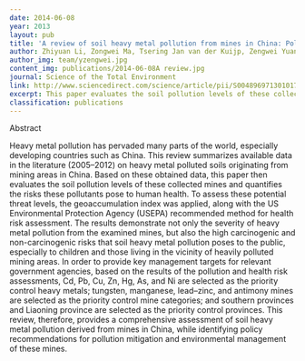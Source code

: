 ```yaml
---
date: 2014-06-08
year: 2013
layout: pub
title: 'A review of soil heavy metal pollution from mines in China: Pollution and health risk assessment'
author: Zhiyuan Li, Zongwei Ma, Tsering Jan van der Kuijp, Zengwei Yuan, Lei Huang
author_img: team/yzengwei.jpg
content_img: publications/2014-06-08A review.jpg
journal: Science of the Total Environment
link: http://www.sciencedirect.com/science/article/pii/S0048969713010176
excerpt: This paper evaluates the soil pollution levels of these collected mines and quantifies the risks these pollutants pose to human health. To assess these potential threat levels, the geoaccumulation index was applied, along with the US Environmental Protection Agency (USEPA) recommended method for health risk assessment.
classification: publications
---
```



Abstract

Heavy metal pollution has pervaded many parts of the world, especially developing countries such as China. This review summarizes available data in the literature (2005–2012) on heavy metal polluted soils originating from mining areas in China. Based on these obtained data, this paper then evaluates the soil pollution levels of these collected mines and quantifies the risks these pollutants pose to human health. To assess these potential threat levels, the geoaccumulation index was applied, along with the US Environmental Protection Agency (USEPA) recommended method for health risk assessment. The results demonstrate not only the severity of heavy metal pollution from the examined mines, but also the high carcinogenic and non-carcinogenic risks that soil heavy metal pollution poses to the public, especially to children and those living in the vicinity of heavily polluted mining areas. In order to provide key management targets for relevant government agencies, based on the results of the pollution and health risk assessments, Cd, Pb, Cu, Zn, Hg, As, and Ni are selected as the priority control heavy metals; tungsten, manganese, lead–zinc, and antimony mines are selected as the priority control mine categories; and southern provinces and Liaoning province are selected as the priority control provinces. This review, therefore, provides a comprehensive assessment of soil heavy metal pollution derived from mines in China, while identifying policy recommendations for pollution mitigation and environmental management of these mines.
